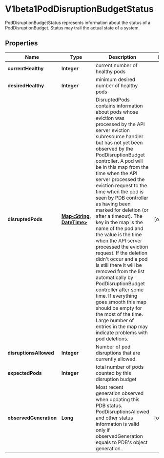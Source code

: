

# V1beta1PodDisruptionBudgetStatus

PodDisruptionBudgetStatus represents information about the status of a PodDisruptionBudget. Status may trail the actual state of a system.
## Properties

Name | Type | Description | Notes
------------ | ------------- | ------------- | -------------
**currentHealthy** | **Integer** | current number of healthy pods | 
**desiredHealthy** | **Integer** | minimum desired number of healthy pods | 
**disruptedPods** | [**Map&lt;String, DateTime&gt;**](DateTime.md) | DisruptedPods contains information about pods whose eviction was processed by the API server eviction subresource handler but has not yet been observed by the PodDisruptionBudget controller. A pod will be in this map from the time when the API server processed the eviction request to the time when the pod is seen by PDB controller as having been marked for deletion (or after a timeout). The key in the map is the name of the pod and the value is the time when the API server processed the eviction request. If the deletion didn&#39;t occur and a pod is still there it will be removed from the list automatically by PodDisruptionBudget controller after some time. If everything goes smooth this map should be empty for the most of the time. Large number of entries in the map may indicate problems with pod deletions. |  [optional]
**disruptionsAllowed** | **Integer** | Number of pod disruptions that are currently allowed. | 
**expectedPods** | **Integer** | total number of pods counted by this disruption budget | 
**observedGeneration** | **Long** | Most recent generation observed when updating this PDB status. PodDisruptionsAllowed and other status information is valid only if observedGeneration equals to PDB&#39;s object generation. |  [optional]



